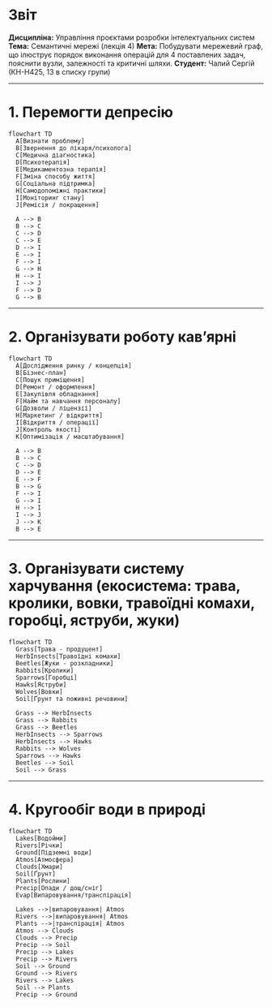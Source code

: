 # Звіт

**Дисципліна:** Управління проєктами розробки інтелектуальних систем
**Тема:** Семантичні мережі (лекція 4)
**Мета:** Побудувати мережевий граф, що ілюструє порядок виконання операцій для 4 поставлених задач, пояснити вузли, залежності та критичні шляхи.
**Студент:** Чалий Сергій (КН-Н425, 13 в списку групи)


---

# 1. Перемогти депресію
```mermaid
flowchart TD
  A[Визнати проблему]
  B[Звернення до лікаря/психолога]
  C[Медична діагностика]
  D[Психотерапія]
  E[Медикаментозна терапія]
  F[Зміна способу життя]
  G[Соціальна підтримка]
  H[Самодопоміжні практики]
  I[Моніторинг стану]
  J[Ремісія / покращення]

  A --> B
  B --> C
  C --> D
  C --> E
  D --> I
  E --> I
  F --> I
  G --> H
  H --> I
  I --> J
  F --> D
  G --> B
```
---

# 2. Організувати роботу кав’ярні
```mermaid
flowchart TD
  A[Дослідження ринку / концепція]
  B[Бізнес-план]
  C[Пошук приміщення]
  D[Ремонт / оформлення]
  E[Закупівля обладнання]
  F[Найм та навчання персоналу]
  G[Дозволи / ліцензії]
  H[Маркетинг / відкриття]
  I[Відкриття / операції]
  J[Контроль якості]
  K[Оптимізація / масштабування]

  A --> B
  B --> C
  C --> D
  D --> E
  E --> F
  B --> G
  F --> I
  G --> I
  H --> I
  I --> J
  J --> K
  B --> E
```
---

# 3. Організувати систему харчування (екосистема: трава, кролики, вовки, травоїдні комахи, горобці, яструби, жуки)
```mermaid
flowchart TD
  Grass[Трава - продуцент]
  HerbInsects[Травоїдні комахи]
  Beetles[Жуки - розкладники]
  Rabbits[Кролики]
  Sparrows[Горобці]
  Hawks[Яструби]
  Wolves[Вовки]
  Soil[Ґрунт та поживні речовини]

  Grass --> HerbInsects
  Grass --> Rabbits
  Grass --> Beetles
  HerbInsects --> Sparrows
  HerbInsects --> Hawks
  Rabbits --> Wolves
  Sparrows --> Hawks
  Beetles --> Soil
  Soil --> Grass
```
---

# 4. Кругообіг води в природі
```mermaid
flowchart TD
  Lakes[Водойми]
  Rivers[Річки]
  Ground[Підземні води]
  Atmos[Атмосфера]
  Clouds[Хмари]
  Soil[Ґрунт]
  Plants[Рослини]
  Precip[Опади / дощ/сніг]
  Evap[Випаровування/транспірація]

  Lakes -->|випаровування| Atmos
  Rivers -->|випаровування| Atmos
  Plants -->|транспірація| Atmos
  Atmos --> Clouds
  Clouds --> Precip
  Precip --> Soil
  Precip --> Lakes
  Precip --> Rivers
  Soil --> Ground
  Ground --> Rivers
  Rivers --> Lakes
  Soil --> Plants
  Precip --> Ground
```